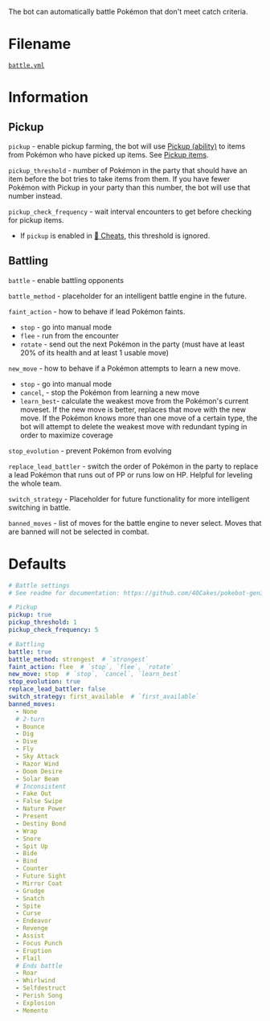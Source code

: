 The bot can automatically battle Pokémon that don't meet catch criteria.

# Filename
[`battle.yml`](https://github.com/40Cakes/pokebot-gen3/blob/main/profiles/battle.yml)

# Information
## Pickup
`pickup` - enable pickup farming, the bot will use [Pickup (ability)](https://bulbapedia.bulbagarden.net/wiki/Pickup_(Ability)) to items from Pokémon who have picked up items. See [Pickup items](https://bulbapedia.bulbagarden.net/wiki/Pickup_(Ability)#Items_received).

`pickup_threshold` - number of Pokémon in the party that should have an item before the bot tries to take items from them. If you have fewer Pokémon with Pickup in your party than this number, the bot will use that number instead.

`pickup_check_frequency` - wait interval encounters to get before checking for pickup items.
- If `pickup` is enabled in [💎 Cheats](https://github.com/40Cakes/pokebot-gen3/wiki/%F0%9F%92%8E-Cheats), this threshold is ignored.

## Battling
`battle` - enable battling opponents

`battle_method` - placeholder for an intelligent battle engine in the future.

`faint_action` - how to behave if lead Pokémon faints. 
- `stop` - go into manual mode
- `flee` - run from the encounter
- `rotate` - send out the next Pokémon in the party (must have at least 20% of its health and at least 1 usable move)

`new_move` - how to behave if a Pokémon attempts to learn a new move.
- `stop` - go into manual mode
- `cancel`, - stop the Pokémon from learning a new move
- `learn_best`- calculate the weakest move from the Pokémon's current moveset. If the new move is better, replaces that move with the new move. If the Pokémon knows more than one move of a certain type, the bot will attempt to delete the weakest move with redundant typing in order to maximize coverage

`stop_evolution` - prevent Pokémon from evolving

`replace_lead_battler` - switch the order of Pokémon in the party to replace a lead Pokémon that runs out of PP or runs low on HP. Helpful for leveling the whole team.

`switch_strategy` - Placeholder for future functionality for more intelligent switching in battle.

`banned_moves` - list of moves for the battle engine to never select. Moves that are banned will not be selected in combat.


# Defaults
```yml
# Battle settings
# See readme for documentation: https://github.com/40Cakes/pokebot-gen3/wiki/%E2%9A%94-Battling-and-Pickup

# Pickup
pickup: true
pickup_threshold: 1
pickup_check_frequency: 5

# Battling
battle: true
battle_method: strongest  # `strongest`
faint_action: flee  # `stop`, `flee`, `rotate`
new_move: stop  # `stop`, `cancel`, `learn_best`
stop_evolution: true
replace_lead_battler: false
switch_strategy: first_available  # `first_available`
banned_moves:
  - None
  # 2-turn
  - Bounce
  - Dig
  - Dive
  - Fly
  - Sky Attack
  - Razor Wind
  - Doom Desire
  - Solar Beam
  # Inconsistent
  - Fake Out
  - False Swipe
  - Nature Power
  - Present
  - Destiny Bond
  - Wrap
  - Snore
  - Spit Up
  - Bide
  - Bind
  - Counter
  - Future Sight
  - Mirror Coat
  - Grudge
  - Snatch
  - Spite
  - Curse
  - Endeavor
  - Revenge
  - Assist
  - Focus Punch
  - Eruption
  - Flail
  # Ends battle
  - Roar
  - Whirlwind
  - Selfdestruct
  - Perish Song
  - Explosion
  - Memento
```